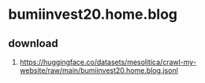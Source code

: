 # bumiinvest20.home.blog

## download

1. https://huggingface.co/datasets/mesolitica/crawl-my-website/raw/main/bumiinvest20.home.blog.jsonl